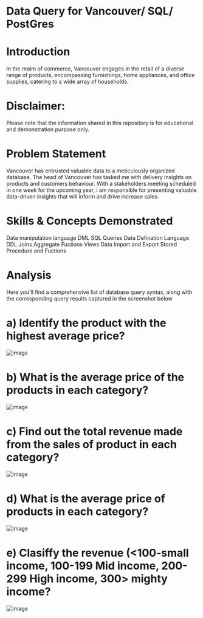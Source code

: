 # Data Query for Vancouver/ SQL/ PostGres
# Introduction
In the realm of commerce, Vancouver engages in the retail of a diverse range of products, encompassing furnishings, home appliances, and office supplies, catering to a wide array of households.
# Disclaimer:
Please note that the information shared in this repository is for educational and demonstration purpose only.
# Problem Statement
Vancouver has entrusted valuable data to a meticulously organized database. The head of Vancouver has tasked me with delivery insights on products and customers behaviour. With a stakeholders meeting scheduled in one week for the upcoming year, i am responsible for presenting valuable data-driven insights that will inform and drive increase sales.
# Skills & Concepts Demonstrated 
Data manipulation language DML
SQL Queries
Data Defination Language DDL
Joins
Aggregate Fuctions
Views
Data Import and Export
Stored Procedure and Fuctions

# Analysis
Here you'll find a comprehensive list of database query syntax, along with the corresponding query results captured in the screenshot below
# a) Identify the product with the highest average price?
![image](https://github.com/Mizlizzy/Vancouver/assets/125541494/d219001c-7cdc-4f6d-96e2-1d7f74ad345e)
# b) What is the average price of the products in each category?
![image](https://github.com/Mizlizzy/Vancouver/assets/125541494/a3382e5d-d013-4747-851a-89bef27d4ad3)
# c) Find out the total revenue made from the sales of product in each category?
![image](https://github.com/Mizlizzy/Vancouver/assets/125541494/f9a5a175-3ac8-492f-99ed-a04bbc80fa2b)
# d) What is the average price of products in each category?
![image](https://github.com/Mizlizzy/Vancouver/assets/125541494/fede4b1d-37f4-4e30-88d5-4a11d47a2bb0)
# e) Clasiffy the revenue (<100-small income, 100-199 Mid income, 200-299 High income, 300> mighty income?
![image](https://github.com/Mizlizzy/Vancouver/assets/125541494/949b1e66-1850-47f2-aae7-53aed717f689)

